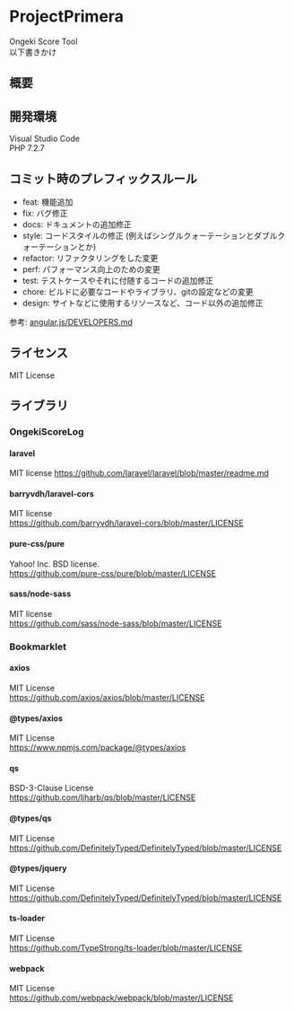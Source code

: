 # ProjectPrimera
Ongeki Score Tool  
以下書きかけ

## 概要

## 開発環境
Visual Studio Code  
PHP 7.2.7

## コミット時のプレフィックスルール
- feat: 機能追加
- fix: バグ修正
- docs: ドキュメントの追加修正
- style: コードスタイルの修正 (例えばシングルクォーテーションとダブルクォーテーションとか)
- refactor: リファクタリングをした変更
- perf: パフォーマンス向上のための変更
- test: テストケースやそれに付随するコードの追加修正
- chore: ビルドに必要なコードやライブラリ、gitの設定などの変更
- design: サイトなどに使用するリソースなど、コード以外の追加修正

参考: [angular.js/DEVELOPERS.md](https://github.com/angular/angular.js/blob/master/DEVELOPERS.md#type)

## ライセンス
MIT License

## ライブラリ
### OngekiScoreLog
#### laravel
MIT license
https://github.com/laravel/laravel/blob/master/readme.md

#### barryvdh/laravel-cors
MIT license  
https://github.com/barryvdh/laravel-cors/blob/master/LICENSE

#### pure-css/pure
Yahoo! Inc. BSD license.  
https://github.com/pure-css/pure/blob/master/LICENSE

#### sass/node-sass
MIT license  
https://github.com/sass/node-sass/blob/master/LICENSE

### Bookmarklet
#### axios
MIT License  
https://github.com/axios/axios/blob/master/LICENSE

#### @types/axios
MIT License  
https://www.npmjs.com/package/@types/axios

#### qs
BSD-3-Clause License  
https://github.com/ljharb/qs/blob/master/LICENSE

#### @types/qs
MIT License  
https://github.com/DefinitelyTyped/DefinitelyTyped/blob/master/LICENSE

#### @types/jquery
MIT License  
https://github.com/DefinitelyTyped/DefinitelyTyped/blob/master/LICENSE

#### ts-loader
MIT License  
https://github.com/TypeStrong/ts-loader/blob/master/LICENSE

#### webpack
MIT License  
https://github.com/webpack/webpack/blob/master/LICENSE